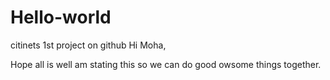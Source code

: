 # Hello-world
citinets 1st project on github
Hi Moha,

Hope all is well am stating this so we can do good owsome things together.
